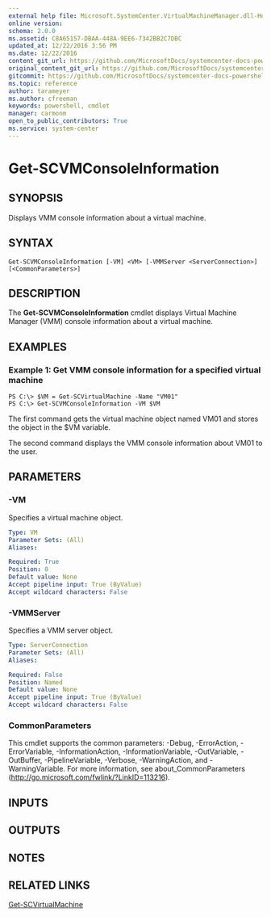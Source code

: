 ```yaml
---
external help file: Microsoft.SystemCenter.VirtualMachineManager.dll-Help.xml
online version: 
schema: 2.0.0
ms.assetid: C8A65157-DBAA-448A-9EE6-7342BB2C7DBC
updated_at: 12/22/2016 3:56 PM
ms.date: 12/22/2016
content_git_url: https://github.com/MicrosoftDocs/systemcenter-docs-powershell/blob/master/systemcenter-cmdlets/SystemCenter2016/VirtualMachineManager/vlatest/Get-SCVMConsoleInformation.md
original_content_git_url: https://github.com/MicrosoftDocs/systemcenter-docs-powershell/blob/master/systemcenter-cmdlets/SystemCenter2016/VirtualMachineManager/vlatest/Get-SCVMConsoleInformation.md
gitcommit: https://github.com/MicrosoftDocs/systemcenter-docs-powershell/blob/96e5647587661652225fbdd2c797cd4d59d542bc/systemcenter-cmdlets/SystemCenter2016/VirtualMachineManager/vlatest/Get-SCVMConsoleInformation.md
ms.topic: reference
author: tarameyer
ms.author: cfreeman
keywords: powershell, cmdlet
manager: carmonm
open_to_public_contributors: True
ms.service: system-center
---
```


# Get-SCVMConsoleInformation

## SYNOPSIS
Displays VMM console information about a virtual machine.

## SYNTAX

```
Get-SCVMConsoleInformation [-VM] <VM> [-VMMServer <ServerConnection>] [<CommonParameters>]
```

## DESCRIPTION
The **Get-SCVMConsoleInformation** cmdlet displays Virtual Machine Manager (VMM) console information about a virtual machine.

## EXAMPLES

### Example 1: Get VMM console information for a specified virtual machine
```
PS C:\> $VM = Get-SCVirtualMachine -Name "VM01"
PS C:\> Get-SCVMConsoleInformation -VM $VM
```

The first command gets the virtual machine object named VM01 and stores the object in the $VM variable.

The second command displays the VMM console information about VM01 to the user.

## PARAMETERS

### -VM
Specifies a virtual machine object.

```yaml
Type: VM
Parameter Sets: (All)
Aliases: 

Required: True
Position: 0
Default value: None
Accept pipeline input: True (ByValue)
Accept wildcard characters: False
```

### -VMMServer
Specifies a VMM server object.

```yaml
Type: ServerConnection
Parameter Sets: (All)
Aliases: 

Required: False
Position: Named
Default value: None
Accept pipeline input: True (ByValue)
Accept wildcard characters: False
```

### CommonParameters
This cmdlet supports the common parameters: -Debug, -ErrorAction, -ErrorVariable, -InformationAction, -InformationVariable, -OutVariable, -OutBuffer, -PipelineVariable, -Verbose, -WarningAction, and -WarningVariable. For more information, see about_CommonParameters (http://go.microsoft.com/fwlink/?LinkID=113216).

## INPUTS

## OUTPUTS

## NOTES

## RELATED LINKS

[Get-SCVirtualMachine](xref:SystemCenter2016/VirtualMachineManager/vlatest/Get-SCVirtualMachine.md)

